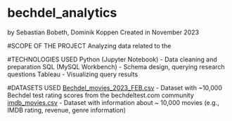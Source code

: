 # bechdel_analytics

by Sebastian Bobeth, Dominik Koppen
Created in November 2023

#SCOPE OF THE PROJECT
Analyzing data related to the 

#TECHNOLOGIES USED
Python (Jupyter Notebook) - Data cleaning and preparation
SQL (MySQL Workbench) - Schema design, querying research questions
Tableau - Visualizing query results

#DATASETS USED
[Bechdel_movies_2023_FEB.csv](https://www.kaggle.com/datasets/treelunar/bechdel-test-movies-as-of-feb-28-2023) - Dataset with ~10,000 Bechdel test rating scores from the bechdeltest.com community
[imdb_movies.csv](https://www.kaggle.com/datasets/ashpalsingh1525/imdb-movies-dataset) - Dataset with information about ~ 10,000 movies (e.g., IMDB rating, revenue, genre information)

